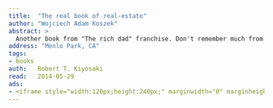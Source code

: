 ```yaml
---
title:	"The real book of real-estate"
author: "Wojciech Adam Koszek"
abstract: >
  Another book from "The rich dad" franchise. Don't remember much from it.
address: "Menlo Park, CA"
tags:
- books
auth:	Robert T. Kiyosaki
read:	2014-05-29
ads:
- <iframe style="width:120px;height:240px;" marginwidth="0" marginheight="0" scrolling="no" frameborder="0" src="//ws-na.amazon-adsystem.com/widgets/q?ServiceVersion=20070822&OneJS=1&Operation=GetAdHtml&MarketPlace=US&source=ss&ref=ss_til&ad_type=product_link&tracking_id=wkoszek08-20&marketplace=amazon&region=US&placement=1593155328&asins=1593155328&linkId=K2FW6JHZKSUM34IL&show_border=false&link_opens_in_new_window=false&price_color=333333&title_color=C00000&bg_color=FFFFFF"></iframe>
---
```

